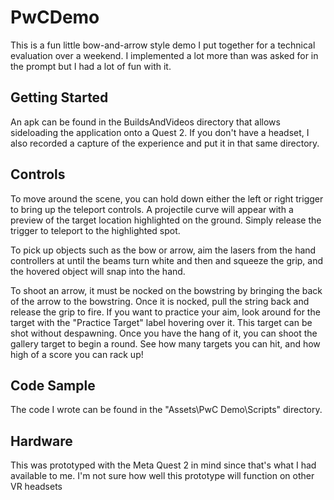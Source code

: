 # PwCDemo

This is a fun little bow-and-arrow style demo I put together for a technical evaluation over a weekend. I implemented a lot more than was asked for in the prompt but I had a lot of fun with it.

## Getting Started

An apk can be found in the BuildsAndVideos directory that allows sideloading the application onto a Quest 2. If you don't have a headset, I also recorded a capture of the experience and put it in that same directory.

## Controls

To move around the scene, you can hold down either the left or right trigger to bring up the teleport controls. A projectile curve will appear with a preview of the target location highlighted on the ground. Simply release the trigger to teleport to the highlighted spot.

To pick up objects such as the bow or arrow, aim the lasers from the hand controllers at until the beams turn white and then and squeeze the grip, and the hovered object will snap into the hand.

To shoot an arrow, it must be nocked on the bowstring by bringing the back of the arrow to the bowstring. Once it is nocked, pull the string back and release the grip to fire. If you want to practice your aim, look around for the target with the "Practice Target" label hovering over it. This target can be shot without despawning. Once you have the hang of it, you can shoot the gallery target to begin a round. See how many targets you can hit, and how high of a score you can rack up!

## Code Sample

The code I wrote can be found in the "Assets\PwC Demo\Scripts" directory. 

## Hardware

This was prototyped with the Meta Quest 2 in mind since that's what I had available to me. I'm not sure how well this prototype will function on other VR headsets